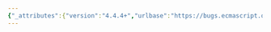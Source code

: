 ```yaml
---
{"_attributes":{"version":"4.4.4+","urlbase":"https://bugs.ecmascript.org/","maintainer":"dherman@mozilla.com"},"bug":{"bug_id":1802,"creation_ts":"2013-08-22 11:38:00 -0700","short_desc":"Section 7.6: Backwards compatibility and U+2E2F in `Identifier`s","delta_ts":"2013-09-18 14:33:59 -0700","product":"Draft for 6th Edition","component":"technical issue","version":"Rev 16: July 15, 2013 Draft","rep_platform":"All","op_sys":"All","bug_status":"RESOLVED","resolution":"WORKSFORME","bug_file_loc":"http://mathiasbynens.be/demo/javascript-identifier-regex","priority":"Normal","bug_severity":"enhancement","everconfirmed":true,"reporter":{"uid":"mathias","name":"Mathias Bynens"},"assigned_to":{"uid":"allen","name":"Allen Wirfs-Brock"},"cc":["annevk","ecmascriptbugs","mathias","utatane.tea"],"long_desc":[{"commentid":5010,"comment_count":0,"who":{"uid":"mathias","name":"Mathias Bynens"},"bug_when":"2013-08-22 11:38:47 -0700","thetext":"I wrote a (new) script that generates a regular expression that matches valid JavaScript identifiers as per ECMAScript 5.1 / Unicode v6.2.0. mathiasbynens.be/demo/javascript-identifier-regex\n\nThen, I made it do the same thing according to the latest ECMAScript 6 draft, which refers to Unicode Standard Annex #31: Unicode Identifier and Pattern Syntax (www.unicode.org/reports/tr31).\n\nAfter comparing the output, I noticed that both regular expressions are identical except for the following: ECMAScript 5 allows U+2E2F VERTICAL TILDE in IdentifierStart and IdentifierPart, but ECMAScript 6 / Unicode TR31 doesn’t.\n\nWas this potentially breaking change intentional? I’m fine with disallowing U+2E2F, but only if we’re sure it doesn’t break any existing code."},{"commentid":5401,"comment_count":1,"who":{"uid":"annevk","name":"Anne van Kesteren"},"bug_when":"2013-09-18 14:33:59 -0700","thetext":"We decided on Sep 17 that it was intentional. Implementations need to use the ID_Start category instead."}]}}
---
```

